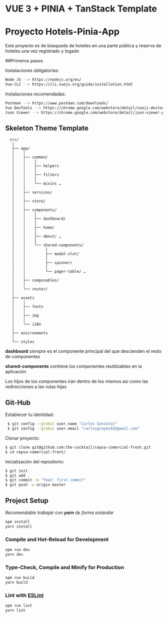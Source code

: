 # VUE 3 + PINIA + TanStack Template

# Proyecto Hotels-Pinia-App

Este proyecto es de búsqueda de hoteles en una parte pública y reserva de hoteles una vez registrado y logado

##Primeros pasos

Instalaciones obligatorias:

```sh
Node JS --> https://nodejs.org/es/
Vue-CLI --> https://cli.vuejs.org/guide/installation.html
```

Instalaciones recomendadas:

```sh
Postman --> https://www.postman.com/downloads/
Vue DevTools --> https://chrome.google.com/webstore/detail/vuejs-devtools/nhdogjmejiglipccpnnnanhbledajbpd?hl=en
Json Viewer --> https://chrome.google.com/webstore/detail/json-viewer-pro/eifflpmocdbdmepbjaopkkhbfmdgijcc
```

## Skeleton Theme Template

```text
  src/
   │
   ├── app/
   │	│
   │	├── common/
   │	│    │   
   │	│    ├── helpers
   │	│    │
   │	│    ├── filters
   │	│    │
   │	│    └── mixins …
   │	│	
   │	├── services/
   │	│	
   │	├── store/
   │	│
   │	├── components/
   │	│    │
   │	│    ├── dashboard/
   │	│    │
   │	│    ├── home/
   │	│    │
   │    │    ├── about/ …
   │    │    │
   │	│    └── shared-components/
   │	│         │
   │	│         ├── modal-slot/
   │	│         │
   │	│         ├── spinner/
   │	│         │
   │	│         └── pager-table/ …
   │	│
   │	├── composables/
   │	│
   │	└── router/
   │
   ├── assets
   │    │
   │    ├── fonts
   │    │
   │    ├── img
   │    │
   │    └── i18n
   │	   
   ├── environments
   │	
   └── styles
```

**dashboard** _siempre_ es el componente principal del que descienden el resto de componentes

**shared-components** contiene los componentes reutilizables en la aplicación

Los hijos de los componentes irán dentro de los mismos así como las redirecciones a las rutas hijas


## Git-Hub

Establecer tu identidad:

```bash
 $ git config --global user.name "Carlos Gonzalez"
 $ git config --global user.email "carlosgreyes82@gmail.com"
 ```

Clonar proyecto:

 ```bash
 $ git clone git@github.com:the-cocktail/cepsa-comercial-front.git
 $ cd cepsa-comercial-front/
 ```

Inicialización del repositorio:

 ```bash
 $ git init
 $ git add .
 $ git commit -m "feat: first commit"
 $ git push -u origin master
 ```

## Project Setup

_Recomendable trabajar con **yarn** de forma estandar_

```sh
npm install
yarn install
```

### Compile and Hot-Reload for Development

```sh
npm run dev
yarn dev
```

### Type-Check, Compile and Minify for Production

```sh
npm run build
yarn build
```

### Lint with [ESLint](https://eslint.org/)

```sh
npm run lint
yarn lint
```
